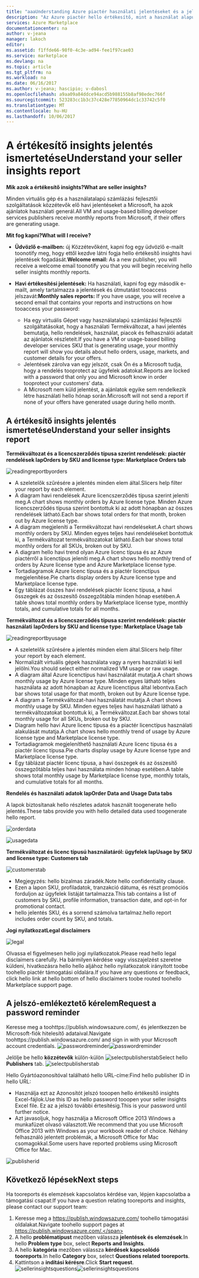 ```yaml
---
title: "aaaUnderstanding Azure piactér használati jelentéseket és a jelentéskészítés értékesítő insights |} Microsoft Docs"
description: "Az Azure piactér hello értékesítő, mint a használat alapú jelentés, más néven a értékesítő insights ismertetése"
services: Azure Marketplace
documentationcenter: na
author: v-jeana
manager: lakoch
editor: 
ms.assetid: f1ffde66-98f0-4c3e-ad94-fee1f97cae03
ms.service: marketplace
ms.devlang: na
ms.topic: article
ms.tgt_pltfrm: na
ms.workload: na
ms.date: 06/16/2017
ms.author: v-jeana; hascipio; v-dabosl
ms.openlocfilehash: a9aa09a84ddce94acd5b988155b8af98edec766f
ms.sourcegitcommit: 523283cc1b3c37c428e77850964dc1c33742c5f0
ms.translationtype: MT
ms.contentlocale: hu-HU
ms.lasthandoff: 10/06/2017
---
```

# <a name="understand-your-seller-insights-report"></a><span data-ttu-id="de874-103">A értékesítő insights jelentés ismertetése</span><span class="sxs-lookup"><span data-stu-id="de874-103">Understand your seller insights report</span></span>
<span data-ttu-id="de874-104">**Mik azok a értékesítő insights?**</span><span class="sxs-lookup"><span data-stu-id="de874-104">**What are seller insights?**</span></span>

<span data-ttu-id="de874-105">Minden virtuális gép és a használatalapú számlázási fejlesztői szolgáltatások közzétevők elő havi jelentéseket a Microsoft, ha azok ajánlatok használati generál.</span><span class="sxs-lookup"><span data-stu-id="de874-105">All VM and usage-based billing developer services publishers receive monthly reports from Microsoft, if their offers are generating usage.</span></span>

<span data-ttu-id="de874-106">**Mit fog kapni?**</span><span class="sxs-lookup"><span data-stu-id="de874-106">**What will I receive?**</span></span>

* <span data-ttu-id="de874-107">**Üdvözlő e-mailben:** új Közzétevőként, kapni fog egy üdvözlő e-mailt toonotify meg, hogy ettől kezdve látni fogja hello értékesítő insights havi jelentések fogadását.</span><span class="sxs-lookup"><span data-stu-id="de874-107">**Welcome email:** As a new publisher, you will receive a welcome email toonotify you that you will begin receiving hello seller insights monthly reports.</span></span>
* <span data-ttu-id="de874-108">**Havi értékesítési jelentések:** Ha használati, kapni fog egy második e-mailt, amely tartalmazza a jelentések és útmutatást tooaccess jelszavát:</span><span class="sxs-lookup"><span data-stu-id="de874-108">**Monthly sales reports:**  If you have usage, you will receive a second email that contains your reports and instructions on how tooaccess your password:</span></span>

  * <span data-ttu-id="de874-109">Ha egy virtuális Gépet vagy használatalapú számlázási fejlesztői szolgáltatásokat, hogy a használati Termékváltozat, a havi jelentés bemutatja, hello rendelések, használat, piacok és felhasználói adatait az ajánlatok részleteit.</span><span class="sxs-lookup"><span data-stu-id="de874-109">If you have a VM or usage-based billing developer services SKU that is generating usage, your monthly report will show you details about hello orders, usage, markets, and customer details for your offers.</span></span>
  * <span data-ttu-id="de874-110">Jelentések zárolva van egy jelszót, csak Ön és a Microsoft tudja, hogy a rendelés tooprotect az ügyfelek adatokat.</span><span class="sxs-lookup"><span data-stu-id="de874-110">Reports are locked with a password that only you and Microsoft know in order tooprotect your customers’ data.</span></span>
  * <span data-ttu-id="de874-111">A Microsoft nem küld jelentést, a ajánlatok egyike sem rendelkezik létre használati hello hónap során.</span><span class="sxs-lookup"><span data-stu-id="de874-111">Microsoft will not send a report if none of your offers have generated usage during hello month.</span></span>

## <a name="understand-your-seller-insights-report"></a><span data-ttu-id="de874-112">A értékesítő insights jelentés ismertetése</span><span class="sxs-lookup"><span data-stu-id="de874-112">Understand your seller insights report</span></span>
<span data-ttu-id="de874-113">**Termékváltozat és a licencszerződés típusa szerint rendelések: piactér rendelések lap**</span><span class="sxs-lookup"><span data-stu-id="de874-113">**Orders by SKU and license type:  Marketplace Orders tab**</span></span>

![readingreportbyorders][2]

* <span data-ttu-id="de874-115">A szeletelők szűrésére a jelentés minden elem által.</span><span class="sxs-lookup"><span data-stu-id="de874-115">Slicers help filter your report by each element.</span></span>
* <span data-ttu-id="de874-116">A diagram havi rendelések Azure licencszerződés típusa szerint jeleníti meg.</span><span class="sxs-lookup"><span data-stu-id="de874-116">A chart shows monthly orders by Azure license type.</span></span> <span data-ttu-id="de874-117">Minden Azure licencszerződés típusa szerint bontottuk ki az adott hónapban az összes rendelések látható.</span><span class="sxs-lookup"><span data-stu-id="de874-117">Each bar shows total orders for that month, broken out by Azure license type.</span></span>
* <span data-ttu-id="de874-118">A diagram megjeleníti a Termékváltozat havi rendeléseket.</span><span class="sxs-lookup"><span data-stu-id="de874-118">A chart shows monthly orders by SKU.</span></span> <span data-ttu-id="de874-119">Minden egyes teljes havi rendeléseket bontottuk ki, a Termékváltozat termékváltozatokat látható.</span><span class="sxs-lookup"><span data-stu-id="de874-119">Each bar shows total monthly orders for all SKUs, broken out by SKU.</span></span>
* <span data-ttu-id="de874-120">A diagram hello havi trend olyan Azure licenc típusa és az Azure piactérről a licenctípus jeleníti meg.</span><span class="sxs-lookup"><span data-stu-id="de874-120">A chart shows hello monthly trend of orders by Azure license type and Azure Marketplace license type.</span></span>
* <span data-ttu-id="de874-121">Tortadiagramok Azure licenc típusa és a piactér licenctípus megjelenítése.</span><span class="sxs-lookup"><span data-stu-id="de874-121">Pie charts display orders by Azure license type and Marketplace license type.</span></span>
* <span data-ttu-id="de874-122">Egy táblázat összes havi rendelések piactér licenc típusa, a havi összegek és az összesítő összegzőtábla minden hónap esetében.</span><span class="sxs-lookup"><span data-stu-id="de874-122">A table shows total monthly orders by Marketplace license type, monthly totals, and cumulative totals for all months.</span></span>

<span data-ttu-id="de874-123">**Termékváltozat és a licencszerződés típusa szerint rendelések: piactér használati lap**</span><span class="sxs-lookup"><span data-stu-id="de874-123">**Orders by SKU and license type:  Marketplace Usage tab**</span></span>

![readingreportbyusage][3]

* <span data-ttu-id="de874-125">A szeletelők szűrésére a jelentés minden elem által.</span><span class="sxs-lookup"><span data-stu-id="de874-125">Slicers help filter your report by each element.</span></span>
* <span data-ttu-id="de874-126">Normalizált virtuális gépek használata vagy a nyers használati ki kell jelölni.</span><span class="sxs-lookup"><span data-stu-id="de874-126">You should select either normalized VM usage or raw usage.</span></span>
* <span data-ttu-id="de874-127">A diagram által Azure licenctípus havi használatát mutatja.</span><span class="sxs-lookup"><span data-stu-id="de874-127">A chart shows monthly usage by Azure license type.</span></span> <span data-ttu-id="de874-128">Minden egyes látható teljes használata az adott hónapban az Azure licenctípus által lebontva.</span><span class="sxs-lookup"><span data-stu-id="de874-128">Each bar shows total usage for that month, broken out by Azure license type.</span></span>
* <span data-ttu-id="de874-129">A diagram a Termékváltozat-havi használatát mutatja.</span><span class="sxs-lookup"><span data-stu-id="de874-129">A chart shows monthly usage by SKU.</span></span> <span data-ttu-id="de874-130">Minden egyes teljes havi használati látható a termékváltozatokat bontottuk ki, a Termékváltozat.</span><span class="sxs-lookup"><span data-stu-id="de874-130">Each bar shows total monthly usage for all SKUs, broken out by SKU.</span></span>
* <span data-ttu-id="de874-131">Diagram hello havi Azure licenc típusa és a piactér licenctípus használati alakulását mutatja.</span><span class="sxs-lookup"><span data-stu-id="de874-131">A chart shows hello monthly trend of usage by Azure license type and Marketplace license type.</span></span>
* <span data-ttu-id="de874-132">Tortadiagramok megjeleníthető használati Azure licenc típusa és a piactér licenc típusa.</span><span class="sxs-lookup"><span data-stu-id="de874-132">Pie charts display usage by Azure license type and Marketplace license type.</span></span>
* <span data-ttu-id="de874-133">Egy táblázat piactér licenc típusa, a havi összegek és az összesítő összegzőtábla teljes havi használata minden hónap esetében.</span><span class="sxs-lookup"><span data-stu-id="de874-133">A table shows total monthly usage by Marketplace license type, monthly totals, and cumulative totals for all months.</span></span>

<span data-ttu-id="de874-134">**Rendelés és használati adatok lap**</span><span class="sxs-lookup"><span data-stu-id="de874-134">**Order Data and Usage Data tabs**</span></span>

<span data-ttu-id="de874-135">A lapok biztosítanak hello részletes adatok használt toogenerate hello jelentés.</span><span class="sxs-lookup"><span data-stu-id="de874-135">These tabs provide you with hello detailed data used toogenerate hello report.</span></span>

![orderdata][4]

![usagedata][5]

<span data-ttu-id="de874-138">**Termékváltozat és licenc típusú használatáról: ügyfelek lap**</span><span class="sxs-lookup"><span data-stu-id="de874-138">**Usage by SKU and license type:  Customers tab**</span></span>

![customerstab][6]

* <span data-ttu-id="de874-140">Megjegyzés: hello bizalmas záradék.</span><span class="sxs-lookup"><span data-stu-id="de874-140">Note hello confidentiality clause.</span></span>
* <span data-ttu-id="de874-141">Ezen a lapon SKU, profiladatok, tranzakció dátuma, és részt promóciós forduljon az ügyfelek listáját tartalmazza.</span><span class="sxs-lookup"><span data-stu-id="de874-141">This tab contains a list of customers by SKU, profile information, transaction date, and opt-in for promotional contact.</span></span>
* <span data-ttu-id="de874-142">hello jelentés SKU, és a sorrend számolva tartalmaz.</span><span class="sxs-lookup"><span data-stu-id="de874-142">hello report includes order count by SKU, and totals.</span></span>

<span data-ttu-id="de874-143">**Jogi nyilatkozat**</span><span class="sxs-lookup"><span data-stu-id="de874-143">**Legal disclaimers**</span></span>

![legal][1]

<span data-ttu-id="de874-145">Olvassa el figyelmesen hello jogi nyilatkozatok.</span><span class="sxs-lookup"><span data-stu-id="de874-145">Please read hello legal disclaimers carefully.</span></span> <span data-ttu-id="de874-146">Ha bármilyen kérdése vagy visszajelzést szeretne küldeni, hivatkozásra hello hello aljához hello nyilatkozatok irányított toobe toohello piactér támogatási oldalára.</span><span class="sxs-lookup"><span data-stu-id="de874-146">If you have any questions or feedback, click hello link at hello bottom of hello disclaimers toobe routed toohello Marketplace support page.</span></span>

## <a name="request-a-password-reminder"></a><span data-ttu-id="de874-147">A jelszó-emlékeztető kérelem</span><span class="sxs-lookup"><span data-stu-id="de874-147">Request a password reminder</span></span>
<span data-ttu-id="de874-148">Keresse meg a toohttps://publish.windowsazure.com/, és jelentkezzen be Microsoft-fiók hitelesítő adataival.</span><span class="sxs-lookup"><span data-stu-id="de874-148">Navigate toohttps://publish.windowsazure.com/ and sign in with your Microsoft account credentials.</span></span>
<span data-ttu-id="de874-149">![passwordreminder][7]</span><span class="sxs-lookup"><span data-stu-id="de874-149">![passwordreminder][7]</span></span>

<span data-ttu-id="de874-150">Jelölje be hello **közzétevők** külön-külön ![selectpublisherstab][8]</span><span class="sxs-lookup"><span data-stu-id="de874-150">Select hello **Publishers** tab. ![selectpublisherstab][8]</span></span>

<span data-ttu-id="de874-151">Hello Gyártóazonosítóval található hello URL-címe:</span><span class="sxs-lookup"><span data-stu-id="de874-151">Find hello publisher ID in hello URL:</span></span>

* <span data-ttu-id="de874-152">Használja ezt az Azonosítót jelszó tooopen hello értékesítő insights Excel-fájlok.</span><span class="sxs-lookup"><span data-stu-id="de874-152">Use this ID as hello password tooopen your seller insights Excel file.</span></span>
  <span data-ttu-id="de874-153">Ez az a jelszó további értesítésig.</span><span class="sxs-lookup"><span data-stu-id="de874-153">This is your password until further notice.</span></span>
* <span data-ttu-id="de874-154">Azt javasoljuk, hogy használja a Microsoft Office 2013 Windows a munkafüzet olvasó választott.</span><span class="sxs-lookup"><span data-stu-id="de874-154">We recommend that you use Microsoft Office 2013 with Windows as your workbook reader of choice.</span></span>  <span data-ttu-id="de874-155">Néhány felhasználó jelentett problémák, a Microsoft Office for Mac csomagokkal.</span><span class="sxs-lookup"><span data-stu-id="de874-155">Some users have reported problems using Microsoft Office for Mac.</span></span>

![publisherid][9]

## <a name="next-steps"></a><span data-ttu-id="de874-157">Következő lépések</span><span class="sxs-lookup"><span data-stu-id="de874-157">Next steps</span></span>
<span data-ttu-id="de874-158">Ha tooreports és elemzések kapcsolatos kérdése van, lépjen kapcsolatba a támogatási csapat:</span><span class="sxs-lookup"><span data-stu-id="de874-158">If you have a question relating tooreports and insights, please contact our support team:</span></span>

1. <span data-ttu-id="de874-159">Keresse meg a https://publish.windowsazure.com/ toohello támogatási oldalakat.</span><span class="sxs-lookup"><span data-stu-id="de874-159">Navigate toohello support pages at https://publish.windowsazure.com/.</span></span>
2. <span data-ttu-id="de874-160">A hello **problématípust** mezőben válassza **jelentések és elemzések**.</span><span class="sxs-lookup"><span data-stu-id="de874-160">In hello **Problem type** box, select **Reports and Insights**.</span></span>
3. <span data-ttu-id="de874-161">A hello **kategória** mezőben válassza **kérdések kapcsolódó tooreports**.</span><span class="sxs-lookup"><span data-stu-id="de874-161">In hello **Category** box, select **Questions related tooreports**.</span></span>
4. <span data-ttu-id="de874-162">Kattintson a **indítási kérésre**.</span><span class="sxs-lookup"><span data-stu-id="de874-162">Click **Start request**.</span></span>
   <span data-ttu-id="de874-163">![sellerinsightsquestions][10]</span><span class="sxs-lookup"><span data-stu-id="de874-163">![sellerinsightsquestions][10]</span></span>

[1]: ./media/marketplace-publishing-report-seller-insights/legal.png
[2]: ./media/marketplace-publishing-report-seller-insights/readingreportbyorders.png
[3]: ./media/marketplace-publishing-report-seller-insights/readingreportbyusage.png
[4]: ./media/marketplace-publishing-report-seller-insights/orderdata.png
[5]: ./media/marketplace-publishing-report-seller-insights/usagedata.png
[6]: ./media/marketplace-publishing-report-seller-insights/customerstab.png
[7]: ./media/marketplace-publishing-report-seller-insights/passwordreminder.png
[8]: ./media/marketplace-publishing-report-seller-insights/selectpublisherstab.png
[9]: ./media/marketplace-publishing-report-seller-insights/publisherid.png
[10]: ./media/marketplace-publishing-report-seller-insights/sellerinsightsquestions.png
